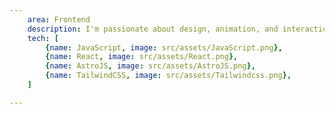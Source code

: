 ```yaml
---
    area: Frontend
    description: I'm passionate about design, animation, and interactions, always aiming to build fun websites with great user experiences.
    tech: [
        {name: JavaScript, image: src/assets/JavaScript.png},
        {name: React, image: src/assets/React.png},
        {name: AstroJS, image: src/assets/AstroJS.png},
        {name: TailwindCSS, image: src/assets/Tailwindcss.png},
    ]

---
```

